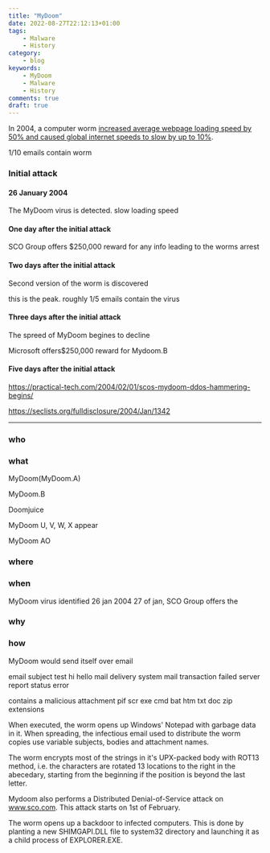 ```yaml
---
title: "MyDoom"
date: 2022-08-27T22:12:13+01:00
tags:
    - Malware
    - History
category:
    - blog
keywords:
    - MyDoom
    - Malware
    - History
comments: true
draft: true
---
```


In 2004, a computer worm [increased average webpage loading speed by 50% and caused global internet speeds to slow by up to 10%](https://www.eweek.com/security/mydoom-slows-web-performance/).

1/10 emails contain worm

### Initial attack

#### 26 January 2004

The MyDoom virus is detected. slow loading speed

#### One day after the initial attack

SCO Group offers $250,000 reward for any info leading to the worms arrest

#### Two days after the initial attack

Second version of the worm is discovered

this is the peak. roughly 1/5 emails contain the virus

#### Three days after the initial attack

The spreed of MyDoom begines to decline

Microsoft offers$250,000 reward for Mydoom.B

#### Five days after the initial attack

https://practical-tech.com/2004/02/01/scos-mydoom-ddos-hammering-begins/

https://seclists.org/fulldisclosure/2004/Jan/1342

---

### who

### what

MyDoom(MyDoom.A)

MyDoom.B

Doomjuice

MyDoom U, V, W, X appear

MyDoom AO


### where

### when

MyDoom virus identified 26 jan 2004
27 of jan, SCO Group offers the 

### why

### how

MyDoom would send itself over email 

email subject
    test
    hi
    hello
    mail delivery system
    mail transaction failed
    server report
    status
    error

contains a malicious attachment
    pif
    scr
    exe
    cmd
    bat
    htm
    txt
    doc
    zip extensions

When executed, the worm opens up Windows' Notepad with garbage data in it. When spreading, the infectious email used to distribute the worm copies use variable subjects, bodies and attachment names.

The worm encrypts most of the strings in it's UPX-packed body with ROT13 method, i.e. the characters are rotated 13 locations to the right in the abecedary, starting from the beginning if the position is beyond the last letter.

Mydoom also performs a Distributed Denial-of-Service attack on www.sco.com. This attack starts on 1st of February.

The worm opens up a backdoor to infected computers. This is done by planting a new SHIMGAPI.DLL file to system32 directory and launching it as a child process of EXPLORER.EXE.